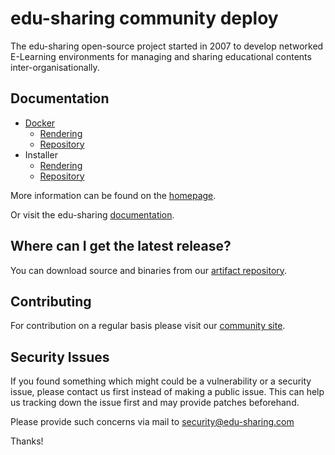 
# edu-sharing community deploy

The edu-sharing open-source project started in 2007 to develop networked E-Learning environments for managing and sharing educational contents inter-organisationally.

Documentation
-------------

- [Docker](deploy/docker/README.md)
  - [Rendering](deploy/docker/rendering/README.md)
  - [Repository](deploy/docker/repository/README.md)
- Installer
  - [Rendering](deploy/installer/rendering/README.md)
  - [Repository](deploy/installer/repository/README.md)

More information can be found on the [homepage](http://www.edu-sharing.com).

Or visit the edu-sharing [documentation](http://docs.edu-sharing.com/confluence/edp).

Where can I get the latest release?
-----------------------------------
You can download source and binaries from our [artifact repository](https://artifacts.edu-sharing.com/#browse/browse:community-releases).

Contributing
------------
For contribution on a regular basis please visit our [community site](http://edu-sharing-network.org/?lang=en).

Security Issues
---------------
If you found something which might could be a vulnerability or a security issue, please contact us first instead of making a public issue. This can help us tracking down the issue first and may provide patches beforehand.

Please provide such concerns via mail to security@edu-sharing.com

Thanks!
